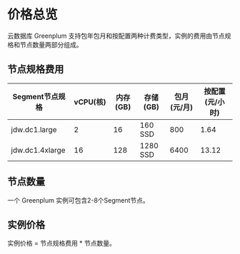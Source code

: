 # 价格总览

云数据库 Greenplum 支持包年包月和按配置两种计费类型，实例的费用由节点规格和节点数量两部分组成。

## 节点规格费用

| Segment节点规格 | vCPU(核) | 内存(GB) | 存储 (GB) | 包月(元/月) | 按配置(元/小时) |
| --------------- | -------- | -------- | --------- | ----------- | --------------- |
| jdw.dc1.large   | 2        | 16       | 160 SSD   | 800         | 1.64            |
| jdw.dc1.4xlarge | 16       | 128      | 1280 SSD  | 6400        | 13.12           |

## 节点数量

一个 Greenplum 实例可包含2-8个Segment节点。

## 实例价格

实例价格 = 节点规格费用 * 节点数量。


